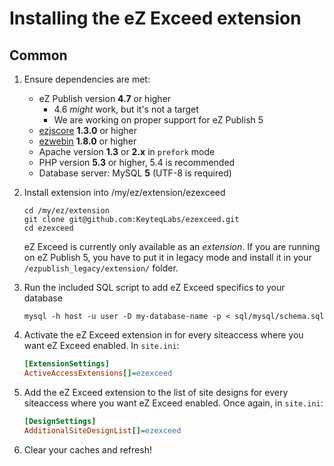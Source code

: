 Installing the eZ Exceed extension
==================================

## <a name="common"></a> Common
1. Ensure dependencies are met:
    - eZ Publish version **4.7** or higher
        - 4.6 *might* work, but it's not a target
        - We are working on proper support for eZ Publish 5
    - [ezjscore](http://projects.ez.no/ezjscore "ezjscore at eZ Projects") **1.3.0** or higher
    - [ezwebin](https://github.com/ezsystems/ezwebin "ezwebin at GitHub") **1.8.0** or higher  
    - Apache version **1.3** or **2.x** in `prefork` mode
    - PHP version **5.3** or higher, 5.4 is recommended
    - Database server: MySQL **5** (UTF-8 is required)

2. Install extension into /my/ez/extension/ezexceed

    ```
    cd /my/ez/extension
    git clone git@github.com:KeyteqLabs/ezexceed.git
    cd ezexceed
    ```

    eZ Exceed is currently only available as an *extension*. If you are running on eZ Publish 5, you have to put it in legacy mode and install it in your `/ezpublish_legacy/extension/` folder.

3. Run the included SQL script to add eZ Exceed specifics to your database
    
    ```
    mysql -h host -u user -D my-database-name -p < sql/mysql/schema.sql
    ```

4. Activate the eZ Exceed extension in for every siteaccess where you want eZ Exceed enabled. In `site.ini`:

    ```ini
    [ExtensionSettings]
    ActiveAccessExtensions[]=ezexceed
    ```

5. Add the eZ Exceed extension to the list of site designs for every siteaccess where you want eZ Exceed enabled. Once again, in `site.ini`:

    ```ini
    [DesignSettings]
    AdditionalSiteDesignList[]=ezexceed
    ```

6. Clear your caches and refresh!
